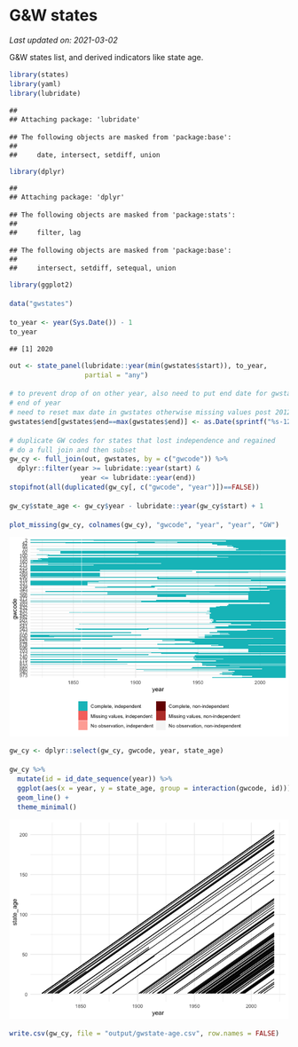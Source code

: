 G\&W states
================

*Last updated on: 2021-03-02*

G\&W states list, and derived indicators like state age.

``` r
library(states)
library(yaml)
library(lubridate)
```

    ## 
    ## Attaching package: 'lubridate'

    ## The following objects are masked from 'package:base':
    ## 
    ##     date, intersect, setdiff, union

``` r
library(dplyr)
```

    ## 
    ## Attaching package: 'dplyr'

    ## The following objects are masked from 'package:stats':
    ## 
    ##     filter, lag

    ## The following objects are masked from 'package:base':
    ## 
    ##     intersect, setdiff, setequal, union

``` r
library(ggplot2)

data("gwstates")

to_year <- year(Sys.Date()) - 1
to_year
```

    ## [1] 2020

``` r
out <- state_panel(lubridate::year(min(gwstates$start)), to_year, 
                   partial = "any")

# to prevent drop of on other year, also need to put end date for gwstates to 
# end of year
# need to reset max date in gwstates otherwise missing values post 2012
gwstates$end[gwstates$end==max(gwstates$end)] <- as.Date(sprintf("%s-12-31", to_year))

# duplicate GW codes for states that lost independence and regained
# do a full join and then subset
gw_cy <- full_join(out, gwstates, by = c("gwcode")) %>%
  dplyr::filter(year >= lubridate::year(start) &
                  year <= lubridate::year(end)) 
stopifnot(all(duplicated(gw_cy[, c("gwcode", "year")])==FALSE))

gw_cy$state_age <- gw_cy$year - lubridate::year(gw_cy$start) + 1

plot_missing(gw_cy, colnames(gw_cy), "gwcode", "year", "year", "GW")
```

![](coding-notes_files/figure-gfm/unnamed-chunk-2-1.png)<!-- -->

``` r
gw_cy <- dplyr::select(gw_cy, gwcode, year, state_age)

gw_cy %>%
  mutate(id = id_date_sequence(year)) %>%
  ggplot(aes(x = year, y = state_age, group = interaction(gwcode, id))) +
  geom_line() +
  theme_minimal()
```

![](coding-notes_files/figure-gfm/unnamed-chunk-2-2.png)<!-- -->

``` r
write.csv(gw_cy, file = "output/gwstate-age.csv", row.names = FALSE)
```

